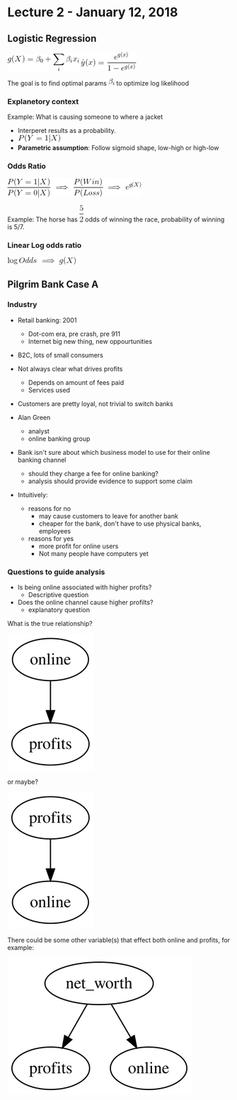 # Lecture 2 - January 12, 2018

## Logistic Regression

![latex-0b81c32f-5136-4ab5-996c-cf2e2f0903d0](data/lecture2/latex-0b81c32f-5136-4ab5-996c-cf2e2f0903d0.png)
![latex-816c01f1-04a8-495a-a5ee-2728eb83a2fa](data/lecture2/latex-816c01f1-04a8-495a-a5ee-2728eb83a2fa.png)

The goal is to find optimal params ![latex-f7cd4718-d00e-4fbc-bcf2-09b1a15edd22](data/lecture2/latex-f7cd4718-d00e-4fbc-bcf2-09b1a15edd22.png) to optimize log likelihood

### Explanetory context
Example: What is causing someone to where a jacket
- Interperet results as a probability.
- ![latex-bc0c7617-2067-4592-9f5a-5b5ef6f66d12](data/lecture2/latex-bc0c7617-2067-4592-9f5a-5b5ef6f66d12.png)
- **Parametric assumption**: Follow sigmoid shape, low-high or high-low

### Odds Ratio

![latex-670c1759-1721-45d2-9e23-dffdc0cd88bb](data/lecture2/latex-670c1759-1721-45d2-9e23-dffdc0cd88bb.png)

Example: The horse has ![latex-aa4aad65-52cd-42ab-bf40-0425d451532c](data/lecture2/latex-aa4aad65-52cd-42ab-bf40-0425d451532c.png) odds of winning the race, probability of winning is 5/7.

### Linear Log odds ratio

![latex-d3f1ef44-0681-4d9f-8b3b-97880448f083](data/lecture2/latex-d3f1ef44-0681-4d9f-8b3b-97880448f083.png)

## Pilgrim Bank Case A

### Industry
- Retail banking: 2001
  - Dot-com era, pre crash, pre 911
  - Internet big new thing, new oppourtunities
- B2C, lots of small consumers
- Not always clear what drives profits
  - Depends on amount of fees paid
  - Services used
- Customers are pretty loyal, not trivial to switch banks

- Alan Green
  - analyst
  - online banking group
- Bank isn't sure about which business model to use for their online banking channel
  - should they charge a fee for online banking?
  - analysis should provide evidence to support some claim

- Intuitively:
  - reasons for no
    - may cause customers to leave for another bank
    - cheaper for the bank, don't have to use physical banks, employees
  - reasons for yes
    - more profit for online users
    - Not many people have computers yet

### Questions to guide analysis
- Is being online associated with higher profits?
  - Descriptive question
- Does the online channel cause higher profilts?
  - explanatory question

What is the true relationship?

![graph-1974e5f3-3487-465d-b8ca-75f256b36e6b](data/lecture2/graph-1974e5f3-3487-465d-b8ca-75f256b36e6b.svg)

or maybe?


![graph-79d4e38e-ffea-427c-9119-412c46cd2e57](data/lecture2/graph-79d4e38e-ffea-427c-9119-412c46cd2e57.svg)

There could be some other variable(s) that effect both online and profits, for example:


![graph-1cdec1e3-6976-4ab7-9314-4e0f9ad8ca9c](data/lecture2/graph-1cdec1e3-6976-4ab7-9314-4e0f9ad8ca9c.svg)


